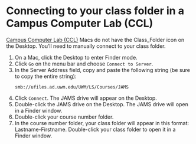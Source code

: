 # Connecting to your class folder in a Campus Computer Lab (CCL)

[Campus Computer Lab (CCL)](https://uwm.edu/technology/ccls/) Macs do not have the Class_Folder icon on the Desktop. You’ll need to manually connect to your class folder. 

1. On a Mac, click the Desktop to enter Finder mode.
2. Click `Go` on the menu bar and choose `Connect to Server`.
3. In the Server Address field, copy and paste the following string (be sure to copy the entire string): <p><pre><code>smb://ufiles.ad.uwm.edu/UWM/LS/Courses/JAMS</code></pre></p>
4. Click `Connect`. The JAMS drive will appear on the Desktop. 
5. Double-click the JAMS drive on the Desktop. The JAMS drive will open in a Finder window. 
6. Double-click your course number folder.
7. In the course number folder, your class folder will appear in this format: Lastname-Firstname. Double-click your class folder to open it in a Finder window.
